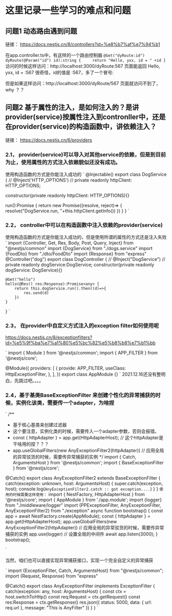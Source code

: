 # 这里记录一些学习的难点和问题
## 问题1 动态路由遇到问题
链接： https://docs.nestjs.cn/8/controllers?id=%e8%b7%af%e7%94%b1

在app.controller.ts中，有这样的一个路由控制器
`
  @Get("dyRoute:id")
  dyRoute(@Param("id") id):string {    
    return "Hello, yxx, id = " +id
  }
`
访问的时候这样访问：http://localhost:3000/dyRoute:567 页面能返回 Hello, yxx, id = :567
很奇怪，id的值是 :567，多了一个冒号:

但是如果这样访问：http://localhost:3000/dyRoute/567 页面就访问不到了， why ？？ 

## 问题2 基于属性的注入，是如何注入的？是讲provider(service)按属性注入到contronller中，还是在provider(service)的构造函数中，讲依赖注入？
链接： https://docs.nestjs.cn/6/providers

### 2.1， provider(service)可以导入对其他service的依赖，但是到目前为止，使用属性的方式注入依赖貌似还没有成功。
使用构造函数的方式是你能注入成功的
`
@Injectable()
export class DogService<T> {
//   @Inject('HTTP_OPTIONS')
//   private readonly httpClient: HTTP_OPTIONS<any>;

 constructor(private readonly httpClient: HTTP_OPTIONS<any>){}

  run():Promise<any> {
    return new Promise((resolve, reject)=> {
        resolve("DogService.run, "+this.httpClient.getInfo())
    })
}
}
`

### 2.2， controller中可以在构造函数中注入依赖的provider(service)
使用构造函数的方式是你能注入成功的，但是使用所谓的属性的方式还是注入失败
`
import {Controller, Get, Res, Body, Post, Query, Inject} from "@nestjs/common"
import {DogService} from "./dogs.service"
import {FoodDto} from "./dto/FoodDto"
import {Response} from "express"
@Controller("dog")
export  class DogController {
    // @Inject("DogService")
    // private readonly dogService:DogService;
    constructor(private readonly dogService: DogService<any>){}

    @Get("hello")
    hello(@Res() res:Response):Promise<any> {
        return this.dogService.run().then((d)=>{
            res.send(d)
        })
    }

}
`

### 2.3， 在provider中自定义方式注入的exception filter如何使用呢
https://docs.nestjs.cn/8/exceptionfilters?id=%e5%9f%ba%e7%a1%80%e5%bc%82%e5%b8%b8%e7%b1%bb


`
import { Module } from '@nestjs/common';
import { APP_FILTER } from '@nestjs/core';

@Module({
  providers: [
    {
      provide: APP_FILTER,
      useClass: HttpExceptionFilter,
    },
  ],
})
export class AppModule {}
`
2021.12.16还没有整明白，先跳过吧。。。。

### 2.4，基于基类BaseExceptionFilter 来创建个性化的异常捕获的时候，实例化该类，需要传一个adapter，为啥捏
`
/**
 * 基于核心基类来创建过滤器
 * 这个要注意，实例化类的时候，需要传入一个adapter参数，否则会报错。
 *   const { httpAdapter } = app.get(HttpAdapterHost); // 这个httpAdapter是干啥用的捏？？？
 *   app.useGlobalFilters(new AnyExceptionFilter2(httpAdapter)) // 应用全局的异常驳货的时候，需要传异常捕获的实例
 */
import { Catch, ArgumentsHost } from '@nestjs/common';
import { BaseExceptionFilter } from '@nestjs/core';

@Catch()
export class AnyExceptionFilter2 extends BaseExceptionFilter {
  catch(exception: unknown, host: ArgumentsHost) {
    super.catch(exception, host);
    console.log(`AnyExceptionFilter2.catch :: got exception....`)
  }
}
`
使用的时候需要这样使用：
`
import { NestFactory, HttpAdapterHost } from '@nestjs/core';
import { AppModule } from './app.module';
import {logger} from "./middleware/logger"
import {PPExceptionFilter, AnyExceptionFilter, AnyExceptionFilter2} from "./exception"
async function bootstrap() {
  const app = await NestFactory.create(AppModule);
  const { httpAdapter } = app.get(HttpAdapterHost);
  app.useGlobalFilters(new AnyExceptionFilter2(httpAdapter)) // 应用全局的异常驳货的时候，需要传异常捕获的实例
  app.use(logger) // 设置全局的中间件
  await app.listen(3000);
}
bootstrap();

`

当然，咱们也可以直接实现异常捕获接口，实现一个完全自定义的异常捕获

`
import {ExceptionFilter, Catch, ArgumentsHost} from "@nestjs/common";
import {Request, Response} from "express"

@Catch()
export class AnyExceptionFilter implements ExceptionFilter {
    catch(exception: any, host: ArgumentsHost) {
        const ctx = host.switchToHttp()
        const req:Request = ctx.getRequest<Request>()
        const res:Response = ctx.getResponse<Response>()
        res.json({
            status: 5000,
            data: {
                url: req.url
            },
            message: "This is AnyFilter"
        })
    }
}
`